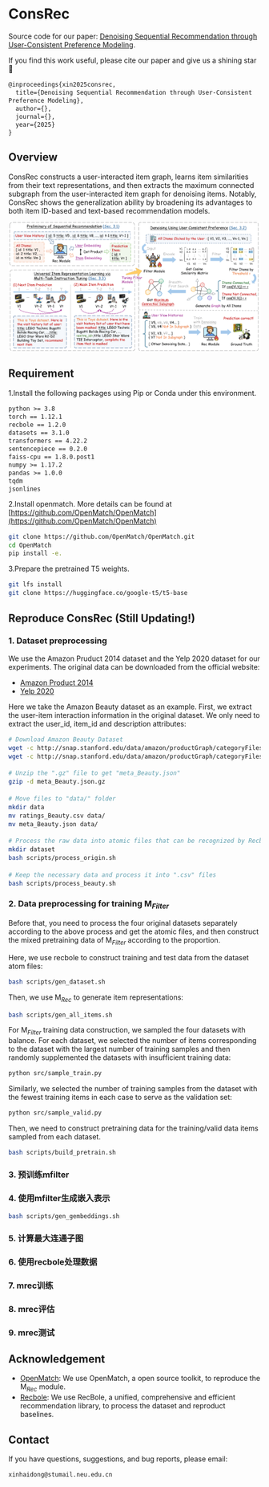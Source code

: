 # ConsRec

Source code for our paper: [Denoising Sequential Recommendation through User-Consistent Preference Modeling]().

If you find this work useful, please cite our paper and give us a shining star 🌟

```
@inproceedings{xin2025consrec,
  title={Denoising Sequential Recommendation through User-Consistent Preference Modeling},
  author={},
  journal={},
  year={2025}
}
```

## Overview

ConsRec constructs a user-interacted item graph, learns item similarities from their text representations, and then extracts the maximum connected subgraph from the user-interacted item graph for denoising items. Notably, ConsRec shows the generalization ability by broadening its advantages to both item ID-based and text-based recommendation models.

![The Model Architecture of ConsRec](figs/model.png)

## Requirement

1.Install the following packages using Pip or Conda under this environment.

```
python >= 3.8
torch == 1.12.1
recbole == 1.2.0
datasets == 3.1.0
transformers == 4.22.2
sentencepiece == 0.2.0
faiss-cpu == 1.8.0.post1
numpy >= 1.17.2
pandas >= 1.0.0
tqdm
jsonlines
```

2.Install openmatch. More details can be found at [https://github.com/OpenMatch/OpenMatch](https://github.com/OpenMatch/OpenMatch)

```bash
git clone https://github.com/OpenMatch/OpenMatch.git
cd OpenMatch
pip install -e.
```

3.Prepare the pretrained T5 weights.

```bash
git lfs install
git clone https://huggingface.co/google-t5/t5-base
```

## Reproduce ConsRec (Still Updating!)

### 1. Dataset preprocessing

We use the Amazon Pruduct 2014 dataset and the Yelp 2020 dataset for our experiments. The original data can be downloaded from the official website:

- [Amazon Product 2014](https://jmcauley.ucsd.edu/data/amazon/index_2014.html)
- [Yelp 2020](https://business.yelp.com/data/resources/open-dataset/)

Here we take the Amazon Beauty dataset as an example. First, we extract the user-item interaction information in the original dataset. We only need to extract the user_id, item_id and description attributes:

```bash
# Download Amazon Beauty Dataset
wget -c http://snap.stanford.edu/data/amazon/productGraph/categoryFiles/ratings_Beauty.csv
wget -c http://snap.stanford.edu/data/amazon/productGraph/categoryFiles/meta_Beauty.json.gz

# Unzip the ".gz" file to get "meta_Beauty.json"
gzip -d meta_Beauty.json.gz

# Move files to "data/" folder
mkdir data
mv ratings_Beauty.csv data/
mv meta_Beauty.json data/

# Process the raw data into atomic files that can be recognized by Recbole
mkdir dataset
bash scripts/process_origin.sh

# Keep the necessary data and process it into ".csv" files
bash scripts/process_beauty.sh
```

### 2. Data preprocessing for training $\text{M}_{Filter}$

Before that, you need to process the four original datasets separately according to the above process and get the atomic files, and then construct the mixed pretraining data of $\text{M}_{Filter}$ according to the proportion.

Here, we use recbole to construct training and test data from the dataset atom files:

```bash
bash scripts/gen_dataset.sh
```

Then, we use $\text{M}_{Rec}$ to generate item representations:

```bash
bash scripts/gen_all_items.sh
```

For $\text{M}_{Filter}$ training data construction, we sampled the four datasets with balance. For each dataset, we selected the number of items corresponding to the dataset with the largest number of training samples and then randomly supplemented the datasets with insufficient training data:

```bash
python src/sample_train.py
```

Similarly, we selected the number of training samples from the dataset with the fewest training items in each case to serve as the validation set:

```bash
python src/sample_valid.py
```

Then, we need to construct pretraining data for the training/valid data items sampled from each dataset.

```bash
bash scripts/build_pretrain.sh
```

### 3. 预训练mfilter

### 4. 使用mfilter生成嵌入表示

```bash
bash scripts/gen_gembeddings.sh
```

### 5. 计算最大连通子图

### 6. 使用recbole处理数据

### 7. mrec训练

### 8. mrec评估

### 9. mrec测试

## Acknowledgement

- [OpenMatch](https://github.com/OpenMatch/OpenMatch): We use OpenMatch, a open source toolkit, to reproduce the $\text{M}_{Rec}$ module.
- [Recbole](https://github.com/RUCAIBox/RecBole): We use RecBole, a unified, comprehensive and efficient recommendation library, to process the dataset and reproduct baselines.

## Contact

If you have questions, suggestions, and bug reports, please email:

```
xinhaidong@stumail.neu.edu.cn
```